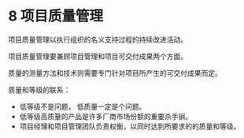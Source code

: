 # 8 项目质量管理

项目质量管理以执行组织的名义支持过程的持续改进活动。

项目质量管理要兼顾项目管理和项目可交付成果两个方面。

质量的测量方法和技术则需要专门针对项目所产生的可交付成果而定。

质量和等级的联系：

- 低等级不是问题， 低质量一定是个问题。
- 低等级高质量的产品是许多厂商市场份额的重要杀手锏。
- 项目经理和项目管理团队负责权衡，以同时达到所要求的的质量和等级。

